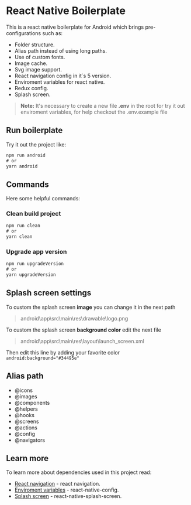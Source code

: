 # React Native Boilerplate

This is a react native boilerplate for Android which brings pre-configurations such as:

* Folder structure.
* Alias path instead of using long paths.
* Use of custom fonts.
* Image cache.
* Svg image support.
* React navigation config in it´s 5 version.
* Enviroment variables for react native.
* Redux config.
* Splash screen.

> **Note:** It's necessary to create a new file __.env__ in the root for try it out enviroment variables, for help checkout the .env.example file

## Run boilerplate

Try it out the project like:

```cmd
npm run android
# or
yarn android
```
## Commands

Here some helpful commands:

### Clean build project

```cmd
npm run clean
# or
yarn clean
```

### Upgrade app version

```cmd
npm run upgradeVersion
# or
yarn upgradeVersion
```

## Splash screen settings
To custom the splash screen **image** you can change it in the next path
> android\app\src\main\res\drawable\logo.png


To custom the splash screen **background color** edit the next file
> android\app\src\main\res\layout\launch_screen.xml

Then edit this line by adding your favorite color
```android:background="#34495e"```

## Alias path
- @icons
- @images
- @components
- @helpers
- @hooks
- @screens
- @actions
- @config
- @navigators

## Learn more

To learn more about dependencies used in this project read: 

* [React navigation](https://reactnavigation.org/docs/getting-started) - react navigation.
* [Enviroment variables](https://github.com/luggit/react-native-config) - react-native-config.
* [Splash screen](https://github.com/crazycodeboy/react-native-splash-screen) - react-native-splash-screen.
